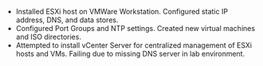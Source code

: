 + Installed ESXi host on VMWare Workstation. Configured static IP address, DNS, and data stores.
+ Configured Port Groups and NTP settings. Created new virtual machines and ISO directories.
+	Attempted to install vCenter Server for centralized management of ESXi hosts and VMs. Failing due to missing DNS server in lab environment.
